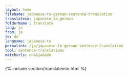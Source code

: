 ```yaml
---
layout: home
fileName: japanese-to-german-sentence-translation
translatein: japanese_to_german
folderName : translate
lang: ja
from: ja
to: de
langname: japanese-to
permalink: /ja/japanese-to-german-sentence-translation
tool: sentence-translations
matchurls: en&&ja&&de
---
```

{% include section/translateinto.html %}
